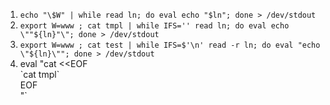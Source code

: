 1. `echo "\$W" | while read ln; do eval echo "$ln"; done > /dev/stdout`
2. `export W=www ; cat tmpl | while IFS='' read ln; do eval echo \""${ln}"\"; done > /dev/stdout`
3. `export W=www ; cat test | while IFS=$'\n' read -r ln; do eval "echo \"${ln}\""; done > /dev/stdout`
4. eval "cat <<EOF\
   \`cat tmpl\`\
   EOF\
   "`

